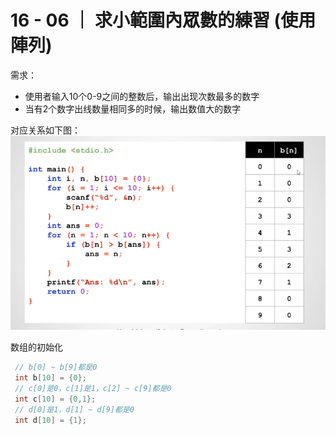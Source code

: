 # 16 - 06 ｜ 求小範圍內眾數的練習 (使用陣列)

需求：
- 使用者输入10个0-9之间的整数后，输出出现次数最多的数字
- 当有2个数字出线数量相同多的时候，输出数值大的数字

对应关系如下图：
![图片](pics//pic-1.jpg)

数组的初始化
```c++
 // b[0] ~ b[9]都是0
 int b[10] = {0};
 // c[0]是0，c[1]是1，c[2] ~ c[9]都是0
 int c[10] = {0,1};
 // d[0]是1，d[1] ~ d[9]都是0
 int d[10] = {1};
```
